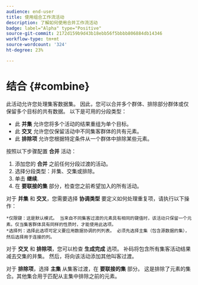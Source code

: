 ```yaml
---
audience: end-user
title: 使用组合工作流活动
description: 了解如何使用合并工作流活动
badge: label="Alpha" type="Positive"
source-git-commit: 2172d159b9d43b18ebb56f5bbbb806884db14346
workflow-type: tm+mt
source-wordcount: '324'
ht-degree: 23%

---
```



# 结合 {#combine}

此活动允许您处理集客数据集。 因此，您可以合并多个群体、排除部分群体或仅保留多个目标的共有数据。 以下是可用的分段类型：

<!--
The **Combine** activity can be placed after any other activity, but not at the beginning of the workflow. Any activity can be placed after the **Combine**.
-->

* 此 **并集** 允许您将多个活动的结果重组为单个目标。
* 此 **交叉** 允许您仅保留活动中不同集客群体的共有元素。
* 此 **排除项** 允许您根据特定条件从一个群体中排除某些元素。

按照以下步骤配置 **合并** 活动：

1. 添加您的 **合并** 之前任何分段过渡的活动。
1. 选择分段类型：并集、交集或排除。
1. 单击 **继续**.
1. 在 **要联接的集** 部分，检查您之前希望加入的所有活动。

对于 **并集** 和 **交叉**，您需要选择 **协调类型** 要定义如何处理重复项，请执行以下操作：

    *仅限键：这是默认模式。 当来自不同集客过渡的元素具有相同的键值时，该活动只保留一个元素。仅当集客群体具有同样的性质时，才能使用此选项。
    *选择列：选择此选项可定义要应用数据协调的列列表。 必须先选择主集（包含源数据的集），然后选择用于连接的列。

对于 **交叉** 和 **排除项**，您可以检查 **生成完成** 选项。 补码将包含所有集客活动结果减去交集的并集。 然后，将向该活动添加其他叫客过渡。

对于 **排除项**，选择 **主集** 从集客过渡，在 **要联接的集** 部分。 这是排除了元素的集合。其他集合用于匹配从主集中排除之前的元素。

